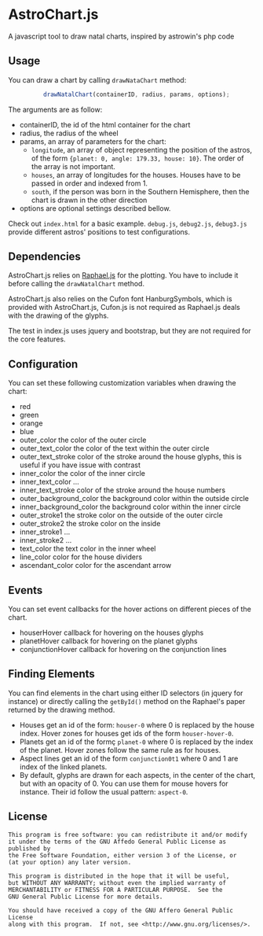 AstroChart.js
=============

A javascript tool to draw natal charts, inspired by astrowin's php code

Usage
-----

You can draw a chart by calling `drawNataChart` method:
```javascript
		  drawNatalChart(containerID, radius, params, options);
```

The arguments are as follow:
* containerID, the id of the html container for the chart
* radius, the radius of the wheel
* params, an array of parameters for the chart:
    * `longitude`, an array of object representing the position of the astros, of the form `{planet: 0, angle: 179.33, house: 10}`. The order of the array is not important.
    * `houses`, an array of longitudes for the houses. Houses have to be passed in order and indexed from 1.
    * `south`, if the person was born in the Southern Hemisphere, then the chart is drawn in the other direction
* options are optional settings described bellow.

Check out `index.html` for a basic example. `debug.js`, `debug2.js`, `debug3.js` provide different astros' positions to test configurations.

Dependencies
------------

AstroChart.js relies on [Raphael.js](raphaeljs.com) for the plotting. You have to include it before calling the `drawNatalChart` method.

AstroChart.js also relies on the Cufon font HanburgSymbols, which is provided with AstroChart.js, Cufon.js is not required as Raphael.js deals with the drawing of the glyphs.

The test in index.js uses jquery and bootstrap, but they are not required for the core features.

Configuration
-------------

You can set these following customization variables when drawing the chart:

* red
* green
* orange
* blue
* outer_color the color of the outer circle
* outer_text_color the color of the text within the outer circle
* outer_text_stroke color of the stroke around the house glyphs, this is useful if you have issue with contrast
* inner_color the color of the inner circle
* inner_text_color ...
* inner_text_stroke color of the stroke around the house numbers
* outer_background_color the background color within the outside circle
* inner_background_color the background color within the inner circle
* outer_stroke1 the stroke color on the outside of the outer circle
* outer_stroke2 the stroke color on the inside
* inner_stroke1 ...
* inner_stroke2 ...
* text_color the text color in the inner wheel
* line_color color for the house dividers
* ascendant_color color for the ascendant arrow

Events
------

You can set event callbacks for the hover actions on different pieces of the chart.

* houserHover callback for hovering on the houses glyphs
* planetHover callback for hovering on the planet glyphs
* conjunctionHover callback for hovering on the conjunction lines

Finding Elements
----------------

You can find elements in the chart using either ID selectors (in jquery for instance) or directly calling the `getById()` method on the Raphael's paper returned by the drawing method.

* Houses get an id of the form: `houser-0` where 0 is replaced by the house index. Hover zones for houses get ids of the form `houser-hover-0`.
* Planets get an id of the formç `planet-0` where 0 is replaced by the index of the planet. Hover zones follow the same rule as for houses.
* Aspect lines get an id of the form `conjunction0t1` where 0 and 1 are index of the linked planets.
* By default, glyphs are drawn for each aspects, in the center of the chart, but with an opacity of 0. You can use them for mouse hovers for instance. Their id follow the usual pattern: `aspect-0`.


License
-------

    This program is free software: you can redistribute it and/or modify
    it under the terms of the GNU Affedo General Public License as published by
    the Free Software Foundation, either version 3 of the License, or
    (at your option) any later version.

    This program is distributed in the hope that it will be useful,
    but WITHOUT ANY WARRANTY; without even the implied warranty of
    MERCHANTABILITY or FITNESS FOR A PARTICULAR PURPOSE.  See the
    GNU General Public License for more details.

    You should have received a copy of the GNU Affero General Public License
    along with this program.  If not, see <http://www.gnu.org/licenses/>.
